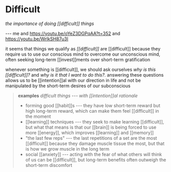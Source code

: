 # Difficult

_the importance of doing [[difficult]] things_

--- me and <https://youtu.be/oYeZ3DGPqAA?t=352> and <https://youtu.be/WrlkSH87u3I>

it seems that things we qualify as _[[difficult]]_ are [[difficult]] because they require us to use our conscious mind to overcome our unconscious mind, often seeking long-term [[invest]]ments over short-term gratification

whenever something is [[difficult]], we should ask ourselves _why is this [[difficult]]?_ and _why is it that I want to do this?_. answering these questions allows us to be [[intention]]al with our direction in life and not be manipulated by the short-term desires of our subconscious

> **examples** _difficult things --- with [[intention]]al rationale_
>
> - forming good [[habit]]s --- they have low short-term reward but high long-term reward, which can make them feel [[difficult]] in the moment
> - [[learning]] techniques --- they seek to make learning [[difficult]], but what that means is that our [[brain]] is being forced to use more [[energy]], which improves [[learning]] and [[memory]]
> - "the last few reps" --- the last repetitions of a set are the most [[difficult]] because they damage muscle tissue the most, but that is how we grow muscle in the long term
> - social [[anxiety]] --- acting with the fear of what others will think of us can be [[difficult]], but long-term benefits often outweigh the short-term discomfort
